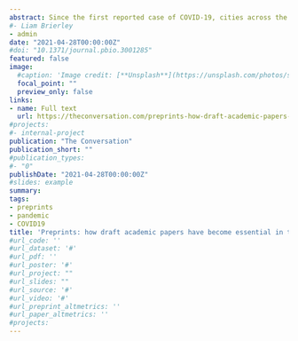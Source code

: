 ```yaml
---
abstract: Since the first reported case of COVID-19, cities across the world have shut down, people have stopped socialising and going to work, economies have taken a hit and there have been far too many deaths. But at the same time the scientific community has come together and produced an immense amount of knowledge on the virus, developing multiple vaccines in less than a year. This has been possible because scientists have rapidly shared their research on COVID-19, and preprints – scientific papers that haven’t been formally reviewed – have proved essential in this effort. In a new piece of research, my colleagues and I found that the pandemic has resulted in scientists increasing the use of preprints to release findings, and that these papers are also being read more frequently. This has also produced a cultural shift in how preprints are used and viewed by society. The media and the public are now far more likely to encounter and discuss preprints and their findings on a daily basis.
#- Liam Brierley
- admin
date: "2021-04-28T00:00:00Z"
#doi: "10.1371/journal.pbio.3001285"
featured: false
image:
  #caption: 'Image credit: [**Unsplash**](https://unsplash.com/photos/s9CC2SKySJM)'
  focal_point: ""
  preview_only: false
links:
- name: Full text
  url: https://theconversation.com/preprints-how-draft-academic-papers-have-become-essential-in-the-fight-against-covid-158811
#projects:
#- internal-project
publication: "The Conversation"
publication_short: ""
#publication_types:
#- "0"
publishDate: "2021-04-28T00:00:00Z"
#slides: example
summary: 
tags:
- preprints
- pandemic
- COVID19
title: 'Preprints: how draft academic papers have become essential in the fight against COVID'
#url_code: ''
#url_dataset: '#'
#url_pdf: ''
#url_poster: '#'
#url_project: ""
#url_slides: ""
#url_source: '#'
#url_video: '#'
#url_preprint_altmetrics: ''
#url_paper_altmetrics: ''
#projects:
---
```


